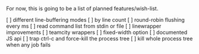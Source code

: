 For now, this is going to be a list of planned features/wish-list.

[ ] different line-buffering modes
  [ ] by line count
  [ ] round-robin flushing every ms
[ ] read command list from stdin or file
[ ] linewrapper improvements
  [ ] teamcity wrappers
  [ ] fixed-width option
[ ] documented JS api
[ ] trap ctrl-c and force-kill the process tree
[ ] kill whole process tree when any job fails
